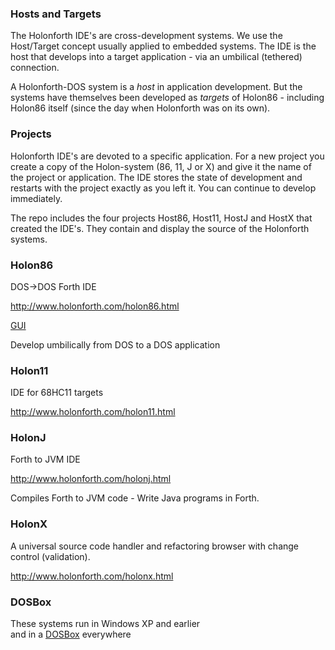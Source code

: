 ### Hosts and Targets
The Holonforth IDE's are cross-development systems. We use the Host/Target concept usually applied to embedded systems. 
The IDE is the host that develops into a target application - via an umbilical (tethered) connection. 

A Holonforth-DOS system is a *host* in application development. But the systems have themselves been developed as *targets* of Holon86 - including Holon86 itself (since the day when Holonforth was on its own). 

### Projects
Holonforth IDE's are devoted to a specific application. For a new project you create a copy of the Holon-system (86, 11, J or X) and give it the name of the project or application. The IDE stores the state of development and restarts with the project exactly as you left it. You can continue to develop immediately.

The repo includes the four projects Host86, Host11, HostJ and HostX that created the IDE's. They contain and display the source of the Holonforth systems.


### Holon86 
DOS->DOS Forth IDE

http://www.holonforth.com/holon86.html

[GUI](https://www.holonforth.com/images/holon86.gif) 
  
Develop umbilically from DOS to a DOS application 

### Holon11 
IDE for 68HC11 targets

http://www.holonforth.com/holon11.html 
 

### HolonJ
Forth to JVM IDE

http://www.holonforth.com/holonj.html
  
Compiles Forth to JVM code - Write Java programs in Forth.

### HolonX
A universal source code handler and refactoring browser with change control (validation).

http://www.holonforth.com/holonx.html

### DOSBox

These systems run in Windows XP and earlier  
and in a [DOSBox](https://www.dosbox.com/wiki) everywhere

